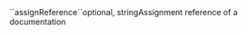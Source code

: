 <tr><td>``assignReference``</td><td>optional, string</td><td>Assignment reference of a documentation</td><td></td><td></td></tr>
